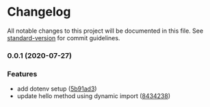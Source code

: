 # Changelog

All notable changes to this project will be documented in this file. See [standard-version](https://github.com/conventional-changelog/standard-version) for commit guidelines.

### 0.0.1 (2020-07-27)

### Features

- add dotenv setup ([5b91ad3](https://github.com/ericzon/typescript-starter/commit/5b91ad383e0f026f72eeb58ef07d47672ed6d36d))
- update hello method using dynamic import ([8434238](https://github.com/ericzon/typescript-starter/commit/84342388cdff86720dbf928dfde129534b3f7a38))

